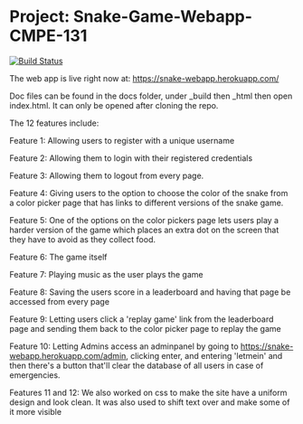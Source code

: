 # Project: Snake-Game-Webapp-CMPE-131

[![Build Status](https://travis-ci.org/akumar23/SnakeGame.svg?branch=master)](https://travis-ci.org/akumar23/SnakeGame)

The web app is live right now at: https://snake-webapp.herokuapp.com/

Doc files can be found in the docs folder, under _build then _html then open index.html. It can only be opened after cloning the repo.

The 12 features include:

Feature 1: Allowing users to register with a unique username

Feature 2: Allowing them to login with their registered credentials

Feature 3: Allowing them to logout from every page.

Feature 4: Giving users to the option to choose the color of the snake from a color picker page that has links to different versions of the snake game.

Feature 5: One of the options on the color pickers page lets users play a harder version of the game which places an extra dot on the screen that they have to avoid as they collect food.

Feature 6: The game itself

Feature 7: Playing music as the user plays the game

Feature 8: Saving the users score in a leaderboard and having that page be accessed from every page

Feature 9: Letting users click a 'replay game' link from the leaderboard page and sending them back to the color picker page to replay the game

Feature 10: Letting Admins access an adminpanel by going to https://snake-webapp.herokuapp.com/admin, clicking enter, and entering 'letmein' and then there's a button that'll clear the database of all users in case of emergencies.

Features 11 and 12: We also worked on css to make the site have a uniform design and look clean. It was also used to shift text over and make some of it more visible
